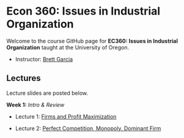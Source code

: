 

# Econ 360: Issues in Industrial Organization

Welcome to the course GitHub page for __EC360: Issues in Industrial Organization__ taught at the University of Oregon. 

- Instructor: [Brett Garcia](https://brettgarcia.com/)


## Lectures

Lecture slides are posted below. 

__Week 1:__ _Intro & Review_

  - Lecture 1: [Firms and Profit Maximization](https://github.com/brettgabriel89/360/blob/master/001-lecture_one.pdf) 
  
  - Lecture 2: [Perfect Competition, Monopoly, Dominant Firm](https://github.com/brettgabriel89/360/blob/master/001-lecture_two.pdf)


